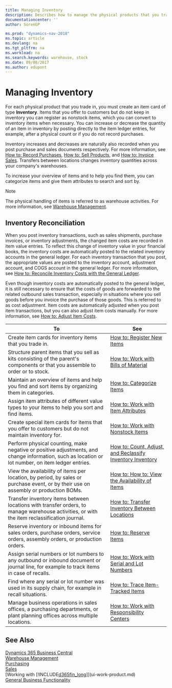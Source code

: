 ```yaml
---
title: Managing Inventory
description: Describes how to manage the physical products that you trade in, for example, handling the stock in your warehouse.
documentationcenter: ''
author: SorenGP

ms.prod: "dynamics-nav-2018"
ms.topic: article
ms.devlang: na
ms.tgt_pltfrm: na
ms.workload: na
ms.search.keywords: warehouse, stock
ms.date: 09/08/2017
ms.author: edupont
---
```


# Managing Inventory
For each physical product that you trade in, you must create an item card of type **Inventory**. Items that you offer to customers but do not keep in inventory you can register as nonstock items, which you can convert to inventory items when necessary. You can increase or decrease the quantity of an item in inventory by posting directly to the item ledger entries, for example, after a physical count or if you do not record purchases.

Inventory increases and decreases are naturally also recorded when you post purchase and sales documents respectively. For more information, see [How to: Record Purchases](purchasing-how-record-purchases.md), [How to: Sell Products](sales-how-sell-products.md), and [How to: Invoice Sales](sales-how-invoice-sales.md). Transfers between locations changes inventory quantities across your company's warehouses.   

To increase your overview of items and to help you find them, you can categorize items and give them attributes to search and sort by.

> [!NOTE]
> The physical handling of items is referred to as warehouse activities. For more information, see [Warehouse Management](warehouse-manage-warehouse.md).

## Inventory Reconciliation
When you post inventory transactions, such as sales shipments, purchase invoices, or inventory adjustments, the changed item costs are recorded in item value entries. To reflect this change of inventory value in your financial books, the inventory costs are automatically posted to the related inventory accounts in the general ledger. For each inventory transaction that you post, the appropriate values are posted to the inventory account, adjustment account, and COGS account in the general ledger. For more information, see [How to: Reconcile Inventory Costs with the General Ledger](finance-how-to-post-inventory-costs-to-the-general-ledger.md).

Even though inventory costs are automatically posted to the general ledger, it is still necessary to ensure that the costs of goods are forwarded to the related outbound sales transaction, especially in situations where you sell goods before you invoice the purchase of those goods. This is referred to as cost adjustment. Item costs are automatically adjusted when you post item transactions, but you can also adjust item costs manually. For more information, see [How to: Adjust Item Costs](inventory-how-adjust-item-costs.md).

|To |See |
|---|----|
|Create item cards for inventory items that you trade in.|[How to: Register New Items](inventory-how-register-new-items.md)|
|Structure parent items that you sell as kits consisting of the parent's components or that you assemble to order or to stock.|[How to: Work with Bills of Material](inventory-how-work-BOMs.md)|
|Maintain an overview of items and help you find and sort items by organizing them in categories.|[How to: Categorize Items](inventory-how-categorize-items.md)|
|Assign item attributes of different value types to your items to help you sort and find items.|[How to: Work with Item Attributes](inventory-how-work-item-attributes.md)|
|Create special item cards for items that you offer to customers but do not maintain inventory for.|[How to: Work with Nonstock Items](inventory-how-work-nonstock-items.md)|
|Perform physical counting, make negative or positive adjustments, and change information, such as location or lot number, on item ledger entries.|[How to: Count, Adjust, and Reclassify Inventory Inventory](inventory-how-count-adjust-reclassify.md)|
|View the availability of items per location, by period, by sales or purchase event, or by their use on assembly or production BOMs.|[How to: How to: View the Availability of Items](inventory-how-availability-overview.md)|
|Transfer inventory items between locations with transfer orders, to manage warehouse activities, or with the item reclassification journal.|[How to: Transfer Inventory Between Locations](inventory-how-transfer-between-locations.md)|
|Reserve inventory or inbound items for sales orders, purchase orders, service orders, assembly orders, or production orders.|[How to: Reserve Items](inventory-how-to-reserve-items.md)|
|Assign serial numbers or lot numbers to any outbound or inbound document or journal line, for example to track items in case of recalls.|[How to: Work with Serial and Lot Numbers](inventory-how-work-item-tracking.md)|
|Find where any serial or lot number was used in its supply chain, for example in recall situations.|[How to: Trace Item-Tracked Items](inventory-how-to-trace-item-tracked-items.md)|
|Manage business operations in sales offices, a purchasing departments, or plant planning offices across multiple locations.|[How to: Work with Responsibility Centers](inventory-responsibility-centers.md)|

## See Also
[Dynamics 365 Business Central](/dynamics365/business-central/)  
[Warehouse Management](warehouse-manage-warehouse.md)  
[Purchasing](purchasing-manage-purchasing.md)  
[Sales](sales-manage-sales.md)    
[Working with [!INCLUDE[d365fin_long](includes/d365fin_long_md.md)]](ui-work-product.md)  
[General Business Functionality](ui-across-business-areas.md)  
